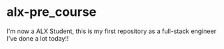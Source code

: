 # alx-pre_course
I'm now a ALX Student, this is my first repository as a full-stack engineer
I've done a lot today!!
